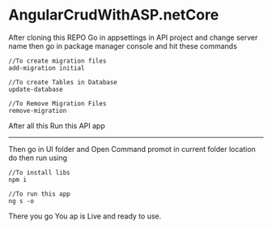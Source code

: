 # AngularCrudWithASP.netCore
After cloning this REPO
Go in appsettings in API project and change server name
then go in package manager console and hit these commands

```
//To create migration files
add-migration initial

//To create Tables in Database
update-database

//To Remove Migration Files
remove-migration
```
After all this Run this API app


***********************************************************************************************


Then go in UI folder and Open Command promot in current folder location do
then run using
```
//To install libs
npm i

//To run this app
ng s -o
```
There you go
You ap is Live and ready to use.
